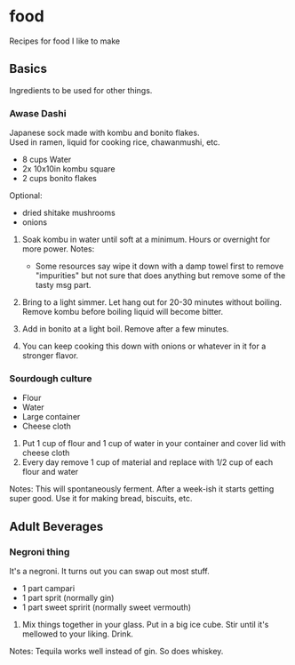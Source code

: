 # food
Recipes for food I like to make

## Basics
Ingredients to be used for other things. 

### Awase Dashi
Japanese sock made with kombu and bonito flakes.  
Used in ramen, liquid for cooking rice, chawanmushi, etc.

- 8 cups Water
- 2x 10x10in kombu square
- 2 cups bonito flakes

Optional:
- dried shitake mushrooms
- onions

1) Soak kombu in water until soft at a minimum. Hours or overnight for more power.
Notes: 
   - Some resources say wipe it down with a damp towel first to remove "impurities" but not sure that does anything but remove some of the tasty msg part.

2) Bring to a light simmer. Let hang out for 20-30 minutes without boiling. Remove kombu before boiling liquid will become bitter.
3) Add in bonito at a light boil. Remove after a few minutes.
4) You can keep cooking this down with onions or whatever in it for a stronger flavor. 

### Sourdough culture


- Flour
- Water
- Large container
- Cheese cloth

1) Put 1 cup of flour and 1 cup of water in your container and cover lid with cheese cloth
2) Every day remove 1 cup of material and replace with 1/2 cup of each flour and water

Notes: This will spontaneously ferment. After a week-ish it starts getting super good. Use it for making bread, biscuits, etc. 

## Adult Beverages

### Negroni thing
It's a negroni. It turns out you can swap out most stuff. 

- 1 part campari
- 1 part sprit (normally gin)
- 1 part sweet spririt (normally sweet vermouth)

1) Mix things together in your glass. Put in a big ice cube. Stir until it's mellowed to your liking. Drink.

Notes: Tequila works well instead of gin. So does whiskey. 
